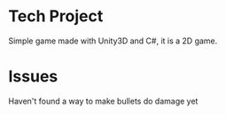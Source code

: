 # Tech Project
Simple game made with Unity3D and C#, it is a 2D game.
# Issues
Haven't found a way to make bullets do damage yet
